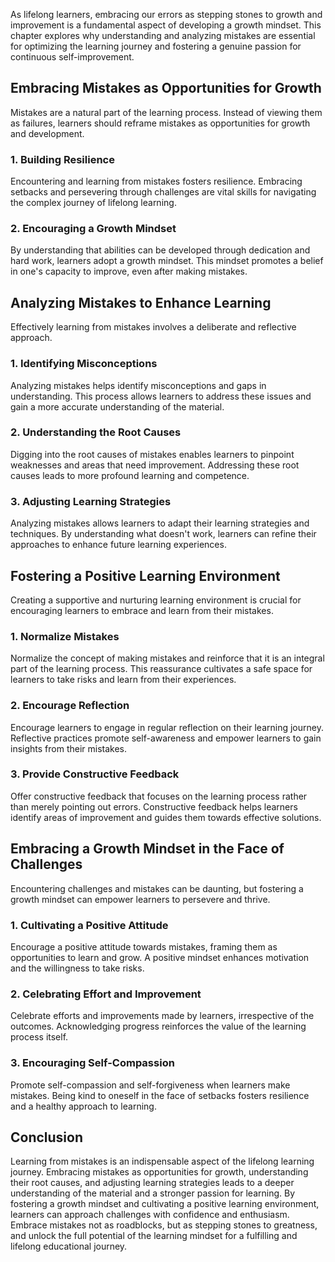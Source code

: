 
As lifelong learners, embracing our errors as stepping stones to growth and improvement is a fundamental aspect of developing a growth mindset. This chapter explores why understanding and analyzing mistakes are essential for optimizing the learning journey and fostering a genuine passion for continuous self-improvement.

## Embracing Mistakes as Opportunities for Growth

Mistakes are a natural part of the learning process. Instead of viewing them as failures, learners should reframe mistakes as opportunities for growth and development.

### 1\. Building Resilience

Encountering and learning from mistakes fosters resilience. Embracing setbacks and persevering through challenges are vital skills for navigating the complex journey of lifelong learning.

### 2\. Encouraging a Growth Mindset

By understanding that abilities can be developed through dedication and hard work, learners adopt a growth mindset. This mindset promotes a belief in one's capacity to improve, even after making mistakes.

## Analyzing Mistakes to Enhance Learning

Effectively learning from mistakes involves a deliberate and reflective approach.

### 1\. Identifying Misconceptions

Analyzing mistakes helps identify misconceptions and gaps in understanding. This process allows learners to address these issues and gain a more accurate understanding of the material.

### 2\. Understanding the Root Causes

Digging into the root causes of mistakes enables learners to pinpoint weaknesses and areas that need improvement. Addressing these root causes leads to more profound learning and competence.

### 3\. Adjusting Learning Strategies

Analyzing mistakes allows learners to adapt their learning strategies and techniques. By understanding what doesn't work, learners can refine their approaches to enhance future learning experiences.

## Fostering a Positive Learning Environment

Creating a supportive and nurturing learning environment is crucial for encouraging learners to embrace and learn from their mistakes.

### 1\. Normalize Mistakes

Normalize the concept of making mistakes and reinforce that it is an integral part of the learning process. This reassurance cultivates a safe space for learners to take risks and learn from their experiences.

### 2\. Encourage Reflection

Encourage learners to engage in regular reflection on their learning journey. Reflective practices promote self-awareness and empower learners to gain insights from their mistakes.

### 3\. Provide Constructive Feedback

Offer constructive feedback that focuses on the learning process rather than merely pointing out errors. Constructive feedback helps learners identify areas of improvement and guides them towards effective solutions.

## Embracing a Growth Mindset in the Face of Challenges

Encountering challenges and mistakes can be daunting, but fostering a growth mindset can empower learners to persevere and thrive.

### 1\. Cultivating a Positive Attitude

Encourage a positive attitude towards mistakes, framing them as opportunities to learn and grow. A positive mindset enhances motivation and the willingness to take risks.

### 2\. Celebrating Effort and Improvement

Celebrate efforts and improvements made by learners, irrespective of the outcomes. Acknowledging progress reinforces the value of the learning process itself.

### 3\. Encouraging Self-Compassion

Promote self-compassion and self-forgiveness when learners make mistakes. Being kind to oneself in the face of setbacks fosters resilience and a healthy approach to learning.

## Conclusion

Learning from mistakes is an indispensable aspect of the lifelong learning journey. Embracing mistakes as opportunities for growth, understanding their root causes, and adjusting learning strategies leads to a deeper understanding of the material and a stronger passion for learning. By fostering a growth mindset and cultivating a positive learning environment, learners can approach challenges with confidence and enthusiasm. Embrace mistakes not as roadblocks, but as stepping stones to greatness, and unlock the full potential of the learning mindset for a fulfilling and lifelong educational journey.

